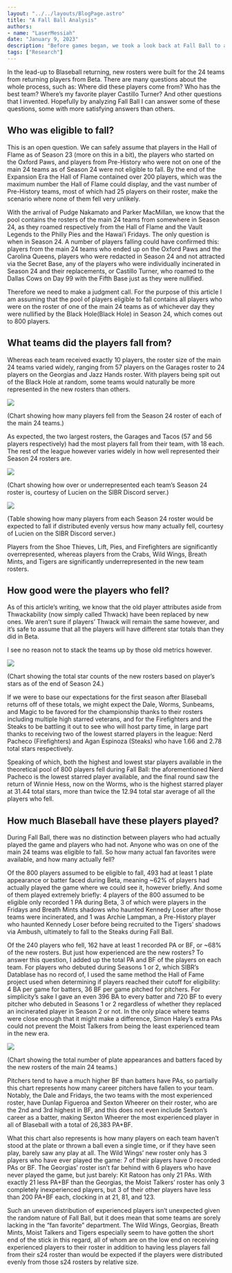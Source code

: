 ```yaml
---
layout: "../../layouts/BlogPage.astro"
title: "A Fall Ball Analysis"
authors: 
- name: "LaserMessiah"
date: "January 9, 2023"
description: "Before games began, we took a look back at Fall Ball to answer all of our burning questions: Which teams got lucky? Who was in the Black Hole? Where's Castillo Turner? Could we predict which teams would be good?"
tags: ["Research"]
---
```


In the lead-up to Blaseball returning, new rosters were built for the 24 teams from returning players from Beta. There are many questions about the whole process, such as: Where did these players come from? Who has the best team? Where’s my favorite player Castillo Turner? And other questions that I invented. Hopefully by analyzing Fall Ball I can answer some of these questions, some with more satisfying answers than others.

## Who was eligible to fall?

This is an open question. We can safely assume that players in the Hall of Flame as of Season 23 (more on this in a bit), the players who started on the Oxford Paws, and players from Pre-History who were not on one of the main 24 teams as of Season 24 were not eligible to fall. By the end of the Expansion Era the Hall of Flame contained over 200 players, which was the maximum number the Hall of Flame could display, and the vast number of Pre-History teams, most of which had 25 players on their roster, make the scenario where none of them fell very unlikely.

With the arrival of Pudge Nakamato and Parker MacMillan, we know that the pool contains the rosters of the main 24 teams from somewhere in Season 24, as they roamed respectively from the Hall of Flame and the Vault Legends to the Philly Pies and the Hawai’i Fridays. The only question is when in Season 24. A number of players falling could have confirmed this: players from the main 24 teams who ended up on the Oxford Paws and the Carolina Queens, players who were redacted in Season 24 and not attracted via the Secret Base, any of the players who were individually incinerated in Season 24 and their replacements, or Castillo Turner, who roamed to the Dallas Cows on Day 99 with the Fifth Base just as they were nullified.

Therefore we need to make a judgment call. For the purpose of this article I am assuming that the pool of players eligible to fall contains all players who were on the roster of one of the main 24 teams as of whichever day they were nullified by the Black Hole(Black Hole) in Season 24, which comes out to 800 players.

## What teams did the players fall from?

Whereas each team received exactly 10 players, the roster size of the main 24 teams varied widely, ranging from 57 players on the Garages roster to 24 players on the Georgias and Jazz Hands roster. With players being spit out of the Black Hole at random, some teams would naturally be more represented in the new rosters than others.

![](/blog/fall-ball-analysis/those-fall-balls.png)

(Chart showing how many players fell from the Season 24 roster of each of the main 24 teams.)

As expected, the two largest rosters, the Garages and Tacos (57 and 56 players respectively) had the most players fall from their team, with 18 each. The rest of the league however varies widely in how well represented their Season 24 rosters are.

![](/blog/fall-ball-analysis/expected-blorboes.png)

(Chart showing how over or underrepresented each team’s Season 24 roster is, courtesy of Lucien on the SIBR Discord server.)

![](/blog/fall-ball-analysis/fall-ball-table.png)

(Table showing how many players from each Season 24 roster would be expected to fall if distributed evenly versus how many actually fell, courtesy of Lucien on the SIBR Discord server.)

Players from the Shoe Thieves, Lift, Pies, and Firefighters are significantly overrepresented, whereas players from the Crabs, Wild Wings, Breath Mints, and Tigers are significantly underrepresented in the new team rosters.

## How good were the players who fell?

As of this article’s writing, we know that the old player attributes aside from Thwackability (now simply called Thwack) have been replaced by new ones. We aren’t sure if players’ Thwack will remain the same however, and it’s safe to assume that all the players will have different star totals than they did in Beta.

I see no reason not to stack the teams up by those old metrics however.

![](/blog/fall-ball-analysis/total-stars.png)

(Chart showing the total star counts of the new rosters based on player’s stars as of the end of Season 24.)

If we were to base our expectations for the first season after Blaseball returns off of these totals, we might expect the Dale, Worms, Sunbeams, and Magic to be favored for the championship thanks to their rosters including multiple high starred veterans, and for the Firefighters and the Steaks to be battling it out to see who will host party time, in large part thanks to receiving two of the lowest starred players in the league: Nerd Pacheco (Firefighters) and Agan Espinoza (Steaks) who have 1.66 and 2.78 total stars respectively.

Speaking of which, both the highest and lowest star players available in the theoretical pool of 800 players fell during Fall Ball: the aforementioned Nerd Pacheco is the lowest starred player available, and the final round saw the return of Winnie Hess, now on the Worms, who is the highest starred player at 31.44 total stars, more than twice the 12.94 total star average of all the players who fell.

## How much Blaseball have these players played?

During Fall Ball, there was no distinction between players who had actually played the game and players who had not. Anyone who was on one of the main 24 teams was eligible to fall. So how many actual fan favorites were available, and how many actually fell?

Of the 800 players assumed to be eligible to fall, 493 had at least 1 plate appearance or batter faced during Beta, meaning ~62% of players had actually played the game where we could see it, however briefly. And some of them played extremely briefly: 4 players of the 800 assumed to be eligible only recorded 1 PA during Beta, 3 of which were players in the Fridays and Breath Mints shadows who haunted Kennedy Loser after those teams were incinerated, and 1 was Archie Lampman, a Pre-History player who haunted Kennedy Loser before being recruited to the Tigers’ shadows via Ambush, ultimately to fall to the Steaks during Fall Ball.

Of the 240 players who fell, 162 have at least 1 recorded PA or BF, or ~68% of the new rosters. But just how experienced are the new rosters? To answer this question, I added up the total PA and BF of the players on each team. For players who debuted during Seasons 1 or 2, which SIBR’s Datablase has no record of, I used the same method the Hall of Fame project used when determining if players reached their cutoff for eligibility: 4 BA per game for batters, 36 BF per game pitched for pitchers. For simplicity’s sake I gave an even 396 BA to every batter and 720 BF to every pitcher who debuted in Seasons 1 or 2 regardless of whether they replaced an incinerated player in Season 2 or not. In the only place where teams were close enough that it might make a difference, Simon Haley’s extra PAs could not prevent the Moist Talkers from being the least experienced team in the new era.

![](/blog/fall-ball-analysis/total-pa-bf.png)

(Chart showing the total number of plate appearances and batters faced by the new rosters of the main 24 teams.)

Pitchers tend to have a much higher BF than batters have PAs, so partially this chart represents how many career pitchers have fallen to your team. Notably, the Dale and Fridays, the two teams with the most experienced roster, have Dunlap Figueroa and Sexton Wheerer on their roster, who are the 2nd and 3rd highest in BF, and this does not even include Sexton’s career as a batter, making Sexton Wheerer the most experienced player in all of Blaseball with a total of 26,383 PA+BF.

What this chart also represents is how many players on each team haven’t stood at the plate or thrown a ball even a single time, or if they have seen play, barely saw any play at all. The Wild Wings’ new roster only has 3 players who have ever played the game: 7 of their players have 0 recorded PAs or BF. The Georgias’ roster isn’t far behind with 6 players who have never played the game, but just barely: Kit Ratoon has only 21 PAs. With exactly 21 less PA+BF than the Georgias, the Moist Talkers’ roster has only 3 completely inexperienced players, but 3 of their other players have less than 200 PA+BF each, clocking in at 21, 81, and 123.

Such an uneven distribution of experienced players isn’t unexpected given the random nature of Fall Ball, but it does mean that some teams are sorely lacking in the “fan favorite” department. The Wild Wings, Georgias, Breath Mints, Moist Talkers and Tigers especially seem to have gotten the short end of the stick in this regard, all of whom are on the low end on receiving experienced players to their roster in addition to having less players fall from their s24 roster than would be expected if the players were distributed evenly from those s24 rosters by relative size.
